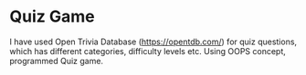 # Quiz Game

I have used Open Trivia Database (https://opentdb.com/) for quiz questions, which has different categories, difficulty levels etc. Using OOPS concept, programmed Quiz game.